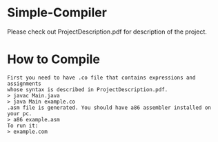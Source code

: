 # Simple-Compiler
Please check out ProjectDescription.pdf for description of the project.
# How to Compile
```
First you need to have .co file that contains expressions and assignments
whose syntax is described in ProjectDescription.pdf.
> javac Main.java
> java Main example.co
.asm file is generated. You should have a86 assembler installed on your pc.
> a86 example.asm
To run it:
> example.com
```
